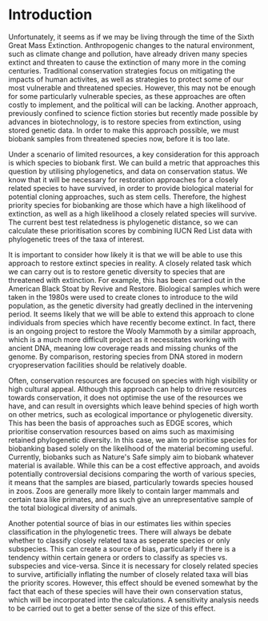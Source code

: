 # Introduction
Unfortunately, it seems as if we may be living through the time of the Sixth 
Great Mass Extinction. Anthropogenic changes to the natural environment, such 
as climate change and pollution, have already driven many species extinct and 
threaten to cause the extinction of many more in the coming centuries. 
Traditional conservation strategies focus on mitigating the impacts of human
activites, as well as strategies to protect some of our most vulnerable and 
threatened species. However, this may not be enough for some particularly
vulnerable species, as these approaches are often costly to implement, and 
the political will can be lacking. Another approach, previously confined to
science fiction stories but recently made possible by advances in 
biotechnology, is to restore species from extinction, using stored genetic 
data. In order to make this approach possible, we must biobank samples from 
threatened species now, before it is too late.

Under a scenario of limited resources, a key consideration for this approach is
which species to biobank first. We can build a metric that approaches this 
question by utilising phylogenetics, and data on conservation status. We know 
that it will be necessary for restoration approaches for a closely related 
species to have survived, in order to provide biological material for potential
cloning approaches, such as stem cells. Therefore, the highest priority species
for biobanking are those which have a high likelihood of extinction, as well as
a high likelihood a closely related species will survive. The current best test
relatedness is phylogenetic distance, so we can calculate these prioritisation
scores by combining IUCN Red List data with phylogenetic trees of the taxa of 
interest.

It is important to consider how likely it is that we will be able to use this 
approach to restore extinct species in reality. A closely related task which we
can carry out is to restore genetic diversity to species that are threatened
with extinction. For example, this has been carried out in the American Black 
Stoat by Revive and Restore. Biological samples which were taken in the 1980s
were used to create clones to introduce to the wild population, as the genetic
diversity had greatly declined in the intervening period. It seems likely that
we will be able to extend this approach to clone individuals from species which
have recently become extinct. In fact, there is an ongoing project to restore
the Wooly Mammoth by a similar approach, which is a much more difficult project
as it necessitates working with ancient DNA, meaning low coverage reads and 
missing chunks of the genome. By comparison, restoring species from DNA stored 
in modern cryopreservation facilities should be relatively doable.

Often, conservation resources are focused on species with high visibility or
high cultural appeal. Although this approach can help to drive resources
towards conservation, it does not optimise the use of the resources we have, 
and can result in oversights which leave behind species of high worth on other
metrics, such as ecological importance or phylogenetic diversity. This has been
the basis of approaches such as EDGE scores, which prioritise conservation 
resources based on aims such as maximising retained phylogenetic diversity. In 
this case, we aim to prioritise species for biobanking based solely on the 
likelihood of the material becoming useful. Currently, biobanks such as 
Nature's Safe simply aim to biobank whatever material is available. While this
can be a cost effective approach, and avoids potentially controversial 
decisions comparing the worth of various species, it means that the samples are
biased, particularly towards species housed in zoos. Zoos are generally more
likely to contain larger mammals and certain taxa like primates, and as such
give an unrepresentative sample of the total biological diversity of animals.

Another potential source of bias in our estimates lies within species
classification in the phylogenetic trees. There will always be debate whether
to classify closely related taxa as seperate species or only subspecies. This
can create a source of bias, particularly if there is a tendency within certain
genera or orders to classify as species vs. subspecies and vice-versa. Since it
is necessary for closely related species to survive, artificially inflating the
number of closely related taxa will bias the priority scores. However, this
effect should be evened somewhat by the fact that each of these species will 
have their own conservation status, which will be incorporated into the
calculations. A sensitivity analysis needs to be carried out to get a better
sense of the size of this effect.
